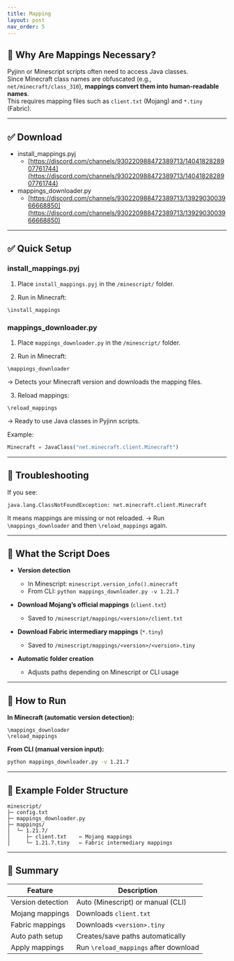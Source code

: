 ```yaml
---
title: Mapping
layout: post
nav_order: 5
---
```


## 🧠 Why Are Mappings Necessary?

Pyjinn or Minescript scripts often need to access Java classes.  
Since Minecraft class names are obfuscated (e.g., `net/minecraft/class_310`), **mappings convert them into human-readable names**.  
This requires mapping files such as `client.txt` (Mojang) and `*.tiny` (Fabric).

---

## ✅ Download

- install_mappings.pyj
  - [https://discord.com/channels/930220988472389713/1404182828907761744](https://discord.com/channels/930220988472389713/1404182828907761744)
- mappings_downloader.py
  - [https://discord.com/channels/930220988472389713/1392903003966668850](https://discord.com/channels/930220988472389713/1392903003966668850)

---

## ✅ Quick Setup

### install_mappings.pyj

1. Place `install_mappings.pyj` in the `/minescript/` folder.

2. Run in Minecraft:

```
\install_mappings
```


### mappings_downloader.py

1. Place `mappings_downloader.py` in the `/minescript/` folder.

2. Run in Minecraft:

```
\mappings_downloader
```

→ Detects your Minecraft version and downloads the mapping files.

3. Reload mappings:

```
\reload_mappings
```

→ Ready to use Java classes in Pyjinn scripts.

Example:

```python
Minecraft = JavaClass("net.minecraft.client.Minecraft")
```

---

## 📌 Troubleshooting

If you see:

```
java.lang.ClassNotFoundException: net.minecraft.client.Minecraft
```

It means mappings are missing or not reloaded.
→ Run `\mappings_downloader` and then `\reload_mappings` again.

---

## 🔧 What the Script Does

* **Version detection**
  * In Minescript: `minescript.version_info().minecraft`
  * From CLI: `python mappings_downloader.py -v 1.21.7`

* **Download Mojang’s official mappings** (`client.txt`)
  * Saved to `/minescript/mappings/<version>/client.txt`

* **Download Fabric intermediary mappings** (`*.tiny`)
  * Saved to `/minescript/mappings/<version>/<version>.tiny`

* **Automatic folder creation**
  * Adjusts paths depending on Minescript or CLI usage

---

## 💬 How to Run

**In Minecraft (automatic version detection):**

```
\mappings_downloader
\reload_mappings
```

**From CLI (manual version input):**

```bash
python mappings_downloader.py -v 1.21.7
```

---

## 📁 Example Folder Structure

```
minescript/
├─ config.txt
├─ mappings_downloader.py
├─ mappings/
│  └─ 1.21.7/
│     ├─ client.txt    ← Mojang mappings
│     └─ 1.21.7.tiny   ← Fabric intermediary mappings
```

---

## 📌 Summary

| Feature           | Description                           |
| ----------------- | ------------------------------------- |
| Version detection | Auto (Minescript) or manual (CLI)     |
| Mojang mappings   | Downloads `client.txt`                |
| Fabric mappings   | Downloads `<version>.tiny`            |
| Auto path setup   | Creates/save paths automatically      |
| Apply mappings    | Run `\reload_mappings` after download |

